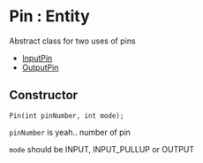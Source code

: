 # Pin : Entity

Abstract class for two uses of pins

 * [InputPin](output_pin.md)
 * [OutputPin](input_pin.md)
 
## <i class="fa fa-pencil"></i> Constructor

    Pin(int pinNumber, int mode);
 
`pinNumber` is yeah.. number of pin

`mode` should be INPUT, INPUT_PULLUP or OUTPUT
